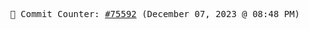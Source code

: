 <p align="center">
    <samp>
        📮 Commit Counter: <a href="https://github.com/Javascript-void0/Javascript-void0/commits/main">#75592</a> (December 07, 2023 @ 08:48 PM)
    </samp>
</p>